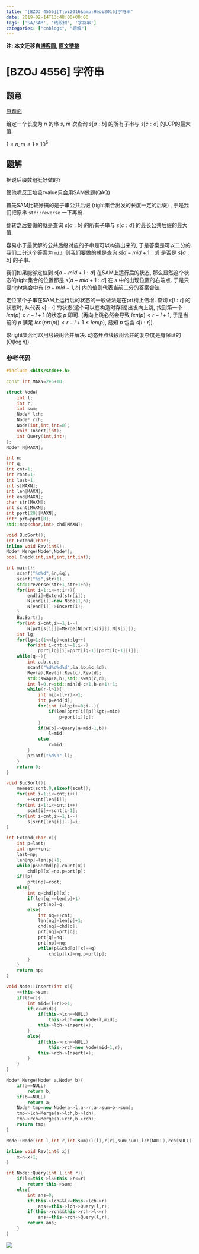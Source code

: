 ```yaml
---
title: '[BZOJ 4556][Tjoi2016&amp;Heoi2016]字符串'
date: 2019-02-14T13:48:00+00:00
tags: ['SA/SAM', '线段树', '字符串']
categories: ["cnblogs", "题解"]
---
```

**注: 本文迁移自[博客园](https://rvalue.cnblogs.com), [原文链接](http://www.cnblogs.com/rvalue/archive/2019/02/14/10380954.html)**

# [BZOJ 4556] 字符串

## 题意

[原题面](https://www.lydsy.com/JudgeOnline/problem.php?id=4556)

给定一个长度为 $n$ 的串 $s$, $m$ 次查询 $s[a:b]$ 的所有子串与 $s[c:d]$ 的LCP的最大值.

$1\le n,m\le1\times 10^5$

## 题解

据说后缀数组挺好做的?

管他呢反正垃圾rvalue只会用SAM做题(QAQ)

首先SAM比较好搞的是子串公共后缀 (right集合出发的长度一定的后缀) , 于是我们把原串 `std::reverse` 一下再搞.

翻转之后要做的就是查询 $s[a:b]$ 的所有子串与 $s[c:d]$ 的最长公共后缀的最大值.

容易小于最优解的公共后缀对应的子串是可以构造出来的, 于是答案是可以二分的. 我们二分这个答案为 `mid`. 则我们要做的就是查询 $s[d-mid+1:d]$ 是否是 $s[a:b]$ 的子串.

我们如果能够定位到 $s[d-mid+1:d]$ 在SAM上运行后的状态, 那么显然这个状态的right集合的位置都是 $s[d-mid+1:d]$ 在 $s$ 中的出现位置的右端点. 于是只要right集合中有 $[a+mid-1,b]$ 内的值则代表当前二分的答案合法.

定位某个子串在SAM上运行后的状态的一般做法是在prt树上倍增. 查询 $s[l:r]$ 的状态时, 从代表 $s[:r]$ 的状态(这个可以在构造时存储)出发向上跳, 找到第一个 $len(p)\ge r-l+1$ 的状态 $p$ 即可. (再向上跳必然会导致 $len(p)<r-l+1$, 于是当前的 $p$ 满足 $len(prt(p))<r-l+1\le len(p)$, 易知 $p$ 包含 $s[l:r]$).

求right集合可以用线段树合并解决. 动态开点线段树合并的复杂度是有保证的 ($O(\log n)$).

### 参考代码

```cpp
#include <bits/stdc++.h>

const int MAXN=2e5+10;

struct Node{
	int l;
	int r;
	int sum;
	Node* lch;
	Node* rch;
	Node(int,int,int=0);
	void Insert(int);
	int Query(int,int);
};
Node* N[MAXN];

int n;
int q;
int cnt=1;
int root=1;
int last=1;
int s[MAXN];
int len[MAXN];
int end[MAXN];
char str[MAXN];
int scnt[MAXN];
int pprt[20][MAXN];
int* prt=pprt[0];
std::map<char,int> chd[MAXN];

void BucSort();
int Extend(char);
inline void Rev(int&);
Node* Merge(Node*,Node*);
bool Check(int,int,int,int,int);

int main(){
	scanf("%d%d",&n,&q);
	scanf("%s",str+1);
	std::reverse(str+1,str+1+n);
	for(int i=1;i<=n;i++){
		end[i]=Extend(str[i]);
		N[end[i]]=new Node(1,n);
		N[end[i]]->Insert(i);
	}
	BucSort();
	for(int i=cnt;i>=1;i--)
		N[prt[s[i]]]=Merge(N[prt[s[i]]],N[s[i]]);
	int lg;
	for(lg=1;(1<<lg)<cnt;lg++)
		for(int i=cnt;i>=1;i--)
			pprt[lg][i]=pprt[lg-1][pprt[lg-1][i]];
	while(q--){
		int a,b,c,d;
		scanf("%d%d%d%d",&a,&b,&c,&d);
		Rev(a),Rev(b),Rev(c),Rev(d);
		std::swap(a,b),std::swap(c,d);
		int l=0,r=std::min(d-c+1,b-a+1)+1;
		while(r-l>1){
			int mid=(l+r)>>1;
			int p=end[d];
			for(int i=lg;i>=0;i--){
				if(len[pprt[i][p]]&gt;=mid)
					p=pprt[i][p];
			}
			if(N[p]->Query(a+mid-1,b))
				l=mid;
			else
				r=mid;
		}
		printf("%d\n",l);
	}
	return 0;
}

void BucSort(){
	memset(scnt,0,sizeof(scnt));
	for(int i=1;i<=cnt;i++)
		++scnt[len[i]];
	for(int i=1;i<=cnt;i++)
		scnt[i]+=scnt[i-1];
	for(int i=cnt;i>=1;i--)
		s[scnt[len[i]]--]=i;
}

int Extend(char x){
	int p=last;
	int np=++cnt;
	last=np;
	len[np]=len[p]+1;
	while(p&&!chd[p].count(x))
		chd[p][x]=np,p=prt[p];
	if(!p)
		prt[np]=root;
	else{
		int q=chd[p][x];
		if(len[q]==len[p]+1)
			prt[np]=q;
		else{
			int nq=++cnt;
			len[nq]=len[p]+1;
			chd[nq]=chd[q];
			prt[nq]=prt[q];
			prt[q]=nq;
			prt[np]=nq;
			while(p&&chd[p][x]==q)
				chd[p][x]=nq,p=prt[p];
		}
	}
	return np;
}

void Node::Insert(int x){
	++this->sum;
	if(l!=r){
		int mid=(l+r)>>1;
		if(x<=mid){
			if(this->lch==NULL)
				this->lch=new Node(l,mid);
			this->lch->Insert(x);
		}
		else{
			if(this->rch==NULL)
				this->rch=new Node(mid+1,r);
			this->rch->Insert(x);
		}
	}
}

Node* Merge(Node* a,Node* b){
	if(a==NULL)
		return b;
	if(b==NULL)
		return a;
	Node* tmp=new Node(a->l,a->r,a->sum+b->sum);
	tmp->lch=Merge(a->lch,b->lch);
	tmp->rch=Merge(a->rch,b->rch);
	return tmp;
}

Node::Node(int l,int r,int sum):l(l),r(r),sum(sum),lch(NULL),rch(NULL){}

inline void Rev(int& x){
	x=n-x+1;
}

int Node::Query(int l,int r){
	if(l<=this->l&&this->r<=r)
		return this->sum;
	else{
		int ans=0;
		if(this->lch&&l<=this->lch->r)
			ans+=this->lch->Query(l,r);
		if(this->rch&&this->rch->l<=r)
			ans+=this->rch->Query(l,r);
		return ans;
	}
}

```

![](https://pic.rvalue.moe/2021/08/02/980df20b80344.jpg)
